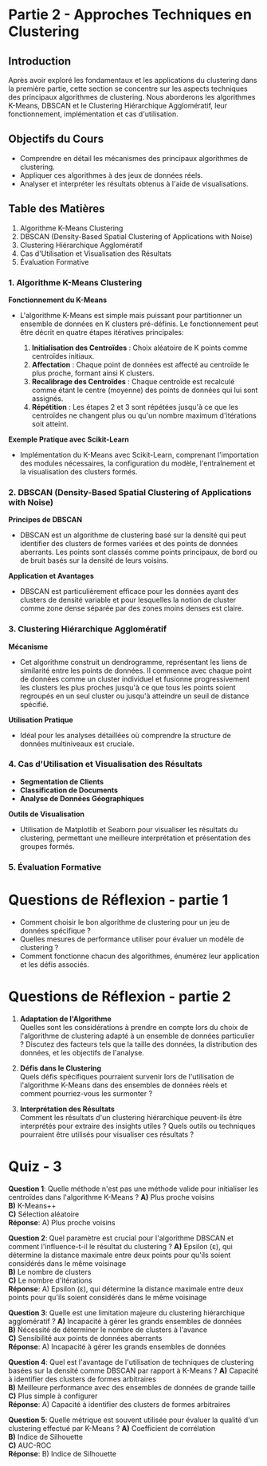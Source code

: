 # Partie 2 - Approches Techniques en Clustering

## Introduction

Après avoir exploré les fondamentaux et les applications du clustering dans la première partie, cette section se concentre sur les aspects techniques des principaux algorithmes de clustering. Nous aborderons les algorithmes K-Means, DBSCAN et le Clustering Hiérarchique Agglomératif, leur fonctionnement, implémentation et cas d'utilisation.

## Objectifs du Cours

- Comprendre en détail les mécanismes des principaux algorithmes de clustering.
- Appliquer ces algorithmes à des jeux de données réels.
- Analyser et interpréter les résultats obtenus à l'aide de visualisations.

## Table des Matières

1. Algorithme K-Means Clustering
2. DBSCAN (Density-Based Spatial Clustering of Applications with Noise)
3. Clustering Hiérarchique Agglomératif
4. Cas d'Utilisation et Visualisation des Résultats
5. Évaluation Formative

### 1. Algorithme K-Means Clustering

**Fonctionnement du K-Means**
- L'algorithme K-Means est simple mais puissant pour partitionner un ensemble de données en K clusters pré-définis. Le fonctionnement peut être décrit en quatre étapes itératives principales:

  1. **Initialisation des Centroïdes** : Choix aléatoire de K points comme centroïdes initiaux.
  2. **Affectation** : Chaque point de données est affecté au centroïde le plus proche, formant ainsi K clusters.
  3. **Recalibrage des Centroïdes** : Chaque centroïde est recalculé comme étant le centre (moyenne) des points de données qui lui sont assignés.
  4. **Répétition** : Les étapes 2 et 3 sont répétées jusqu'à ce que les centroïdes ne changent plus ou qu'un nombre maximum d'itérations soit atteint.

**Exemple Pratique avec Scikit-Learn**
- Implémentation du K-Means avec Scikit-Learn, comprenant l'importation des modules nécessaires, la configuration du modèle, l'entraînement et la visualisation des clusters formés.

### 2. DBSCAN (Density-Based Spatial Clustering of Applications with Noise)

**Principes de DBSCAN**
- DBSCAN est un algorithme de clustering basé sur la densité qui peut identifier des clusters de formes variées et des points de données aberrants. Les points sont classés comme points principaux, de bord ou de bruit basés sur la densité de leurs voisins.

**Application et Avantages**
- DBSCAN est particulièrement efficace pour les données ayant des clusters de densité variable et pour lesquelles la notion de cluster comme zone dense séparée par des zones moins denses est claire.

### 3. Clustering Hiérarchique Agglomératif

**Mécanisme**
- Cet algorithme construit un dendrogramme, représentant les liens de similarité entre les points de données. Il commence avec chaque point de données comme un cluster individuel et fusionne progressivement les clusters les plus proches jusqu'à ce que tous les points soient regroupés en un seul cluster ou jusqu'à atteindre un seuil de distance spécifié.

**Utilisation Pratique**
- Idéal pour les analyses détaillées où comprendre la structure de données multiniveaux est cruciale.

### 4. Cas d'Utilisation et Visualisation des Résultats

- **Segmentation de Clients**
- **Classification de Documents**
- **Analyse de Données Géographiques**

**Outils de Visualisation**
- Utilisation de Matplotlib et Seaborn pour visualiser les résultats du clustering, permettant une meilleure interprétation et présentation des groupes formés.

### 5. Évaluation Formative

# Questions de Réflexion - partie 1
- Comment choisir le bon algorithme de clustering pour un jeu de données spécifique ?
- Quelles mesures de performance utiliser pour évaluer un modèle de clustering ?
- Comment fonctionne chacun des algorithmes, énumérez leur application et les défis associés.

# Questions de Réflexion - partie 2

1. **Adaptation de l'Algorithme**  
   Quelles sont les considérations à prendre en compte lors du choix de l'algorithme de clustering adapté à un ensemble de données particulier ? Discutez des facteurs tels que la taille des données, la distribution des données, et les objectifs de l'analyse.

2. **Défis dans le Clustering**  
   Quels défis spécifiques pourraient survenir lors de l'utilisation de l'algorithme K-Means dans des ensembles de données réels et comment pourriez-vous les surmonter ?

3. **Interprétation des Résultats**  
   Comment les résultats d'un clustering hiérarchique peuvent-ils être interprétés pour extraire des insights utiles ? Quels outils ou techniques pourraient être utilisés pour visualiser ces résultats ?

# Quiz - 3

**Question 1**: Quelle méthode n'est pas une méthode valide pour initialiser les centroïdes dans l'algorithme K-Means ?
**A)** Plus proche voisins  
**B)** K-Means++  
**C)** Sélection aléatoire  
**Réponse**: A) Plus proche voisins

**Question 2**: Quel paramètre est crucial pour l'algorithme DBSCAN et comment l'influence-t-il le résultat du clustering ?
**A)** Epsilon (ε), qui détermine la distance maximale entre deux points pour qu'ils soient considérés dans le même voisinage  
**B)** Le nombre de clusters  
**C)** Le nombre d'itérations  
**Réponse**: A) Epsilon (ε), qui détermine la distance maximale entre deux points pour qu'ils soient considérés dans le même voisinage

**Question 3**: Quelle est une limitation majeure du clustering hiérarchique agglomératif ?
**A)** Incapacité à gérer les grands ensembles de données  
**B)** Nécessité de déterminer le nombre de clusters à l'avance  
**C)** Sensibilité aux points de données aberrants  
**Réponse**: A) Incapacité à gérer les grands ensembles de données

**Question 4**: Quel est l'avantage de l'utilisation de techniques de clustering basées sur la densité comme DBSCAN par rapport à K-Means ?
**A)** Capacité à identifier des clusters de formes arbitraires  
**B)** Meilleure performance avec des ensembles de données de grande taille  
**C)** Plus simple à configurer  
**Réponse**: A) Capacité à identifier des clusters de formes arbitraires

**Question 5**: Quelle métrique est souvent utilisée pour évaluer la qualité d'un clustering effectué par K-Means ?
**A)** Coefficient de corrélation  
**B)** Indice de Silhouette  
**C)** AUC-ROC  
**Réponse**: B) Indice de Silhouette
